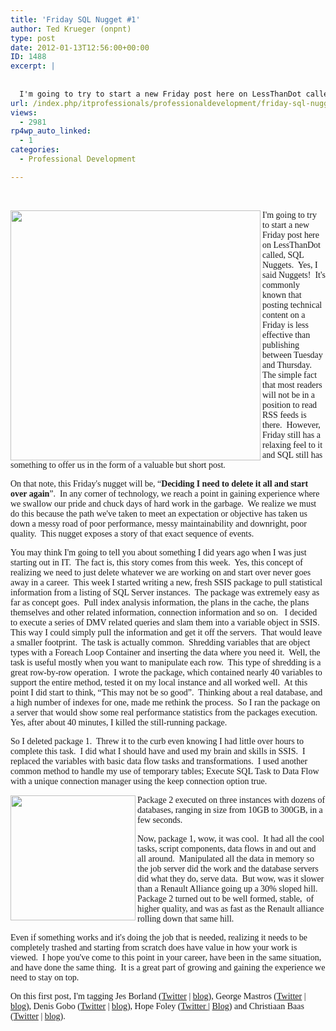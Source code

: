 ```yaml
---
title: 'Friday SQL Nugget #1'
author: Ted Krueger (onpnt)
type: post
date: 2012-01-13T12:56:00+00:00
ID: 1488
excerpt: |
   
  
  I'm going to try to start a new Friday post here on LessThanDot called, SQL Nuggets.  Yes, I said Nuggets!  It's commonly known that posting technical content on a Friday is less effective than publishing between Tuesday and Thursday.  The simple f&hellip;
url: /index.php/itprofessionals/professionaldevelopment/friday-sql-nugget-1/
views:
  - 2981
rp4wp_auto_linked:
  - 1
categories:
  - Professional Development

---
```

 

<div class="image_block">
  <span style="font-family: verdana,geneva;"><img src="/wp-content/uploads/blogs/ITProfessionals/sqlnugget.jpg?mtime=1326466147" alt="" width="400" height="400" align="left" /></span>
</div>

<span style="font-family: verdana,geneva;">I'm going to try to start a new Friday post here on LessThanDot called, SQL Nuggets.  Yes, I said Nuggets!  It's commonly known that posting technical content on a Friday is less effective than publishing between Tuesday and Thursday.  The simple fact that most readers will not be in a position to read RSS feeds is there.  However, Friday still has a relaxing feel to it and SQL still has something to offer us in the form of a valuable but short post.</span>

<span style="font-family: verdana,geneva;">On that note, this Friday's nugget will be, “<strong>Deciding I need to delete it all and start over again</strong>”.  In any corner of technology, we reach a point in gaining experience where we swallow our pride and chuck days of hard work in the garbage.  We realize we must do this because the path we've taken to meet an expectation or objective has taken us down a messy road of poor performance, messy maintainability and downright, poor quality.  This nugget exposes a story of that exact sequence of events.</span>

<span style="font-family: verdana,geneva;">You may think I'm going to tell you about something I did years ago when I was just starting out in IT.  The fact is, this story comes from this week.  Yes, this concept of realizing we need to just delete whatever we are working on and start over never goes away in a career.  This week I started writing a new, fresh SSIS package to pull statistical information from a listing of SQL Server instances.  The package was extremely easy as far as concept goes.  Pull index analysis information, the plans in the cache, the plans themselves and other related information, connection information and so on.   I decided to execute a series of DMV related queries and slam them into a variable object in SSIS.  This way I could simply pull the information and get it off the servers.  That would leave a smaller footprint.  The task is actually common.  Shredding variables that are object types with a Foreach Loop Container and inserting the data where you need it.  Well, the task is useful mostly when you want to manipulate each row.  This type of shredding is a great row-by-row operation.  I wrote the package, which contained nearly 40 variables to support the entire method, tested it on my local instance and all worked well.  At this point I did start to think, “This may not be so good”.  Thinking about a real database, and a high number of indexes for one, made me rethink the process.  So I ran the package on a server that would show some real performance statistics from the packages execution.  Yes, after about 40 minutes, I killed the still-running package.</span>

<span style="font-family: verdana,geneva;">So I deleted package 1.  Threw it to the curb even knowing I had little over hours to complete this task.  I did what I should have and used my brain and skills in SSIS.  I replaced the variables with basic data flow tasks and transformations.  I used another common method to handle my use of temporary tables; Execute SQL Task to Data Flow with a unique connection manager using the keep connection option true.</span>

<div class="image_block">
  <span style="font-family: verdana,geneva;"><a href="/media/blogs/ITProfessionals/-11.png?mtime=1326465329"><img src="/wp-content/uploads/blogs/ITProfessionals/-11.png?mtime=1326465329" alt="" width="200" height="200" align="left" /></a></span>
</div>

<span style="font-family: verdana,geneva;">Package 2 executed on three instances with dozens of databases, ranging in size from 10GB to 300GB, in a few seconds.</span>

<span style="font-family: verdana,geneva;">Now, package 1, wow, it was cool.  It had all the cool tasks, script components, data flows in and out and all around.  Manipulated all the data in memory so the job server did the work and the database servers did what they do, serve data.  But wow, was it slower than a Renault Alliance going up a 30% sloped hill. Package 2 turned out to be well formed, stable,  of higher quality, and was as fast as the Renault alliance rolling down that same hill.</span>

<span style="font-family: verdana,geneva;">Even if something works and it's doing the job that is needed, realizing it needs to be completely trashed and starting from scratch does have value in how your work is viewed.  I hope you've come to this point in your career, have been in the same situation, and have done the same thing.  It is a great part of growing and gaining the experience we need to stay on top.</span>

<span style="font-family: verdana,geneva;">On this first post, I'm tagging Jes Borland (<a href="http://twitter.com/grrl_geek">Twitter</a> | <a href="/index.php/All/?disp=authdir&author=420">blog</a>), George Mastros (<a href="http://twitter.com/gmmastros">Twitter</a> | <a href="/index.php/All/?disp=authdir&author=10">blog</a>), Denis Gobo (<a href="http://twitter.com/denisgobo">Twitter</a> | <a href="/index.php/All/?disp=authdir&author=4">blog</a>), Hope Foley (<a href="http://twitter.com/hope_foley/">Twitter </a> | <a href="http://hopefoley.wordpress.com/">Blog</a>) and Christiaan Baas (<a href="http://twitter.com/chrissie1">Twitter</a> | <a href="/index.php/All/?disp=authdir&author=7">blog</a>).</span>

<span style="font-family: verdana,geneva;"><br /></span>